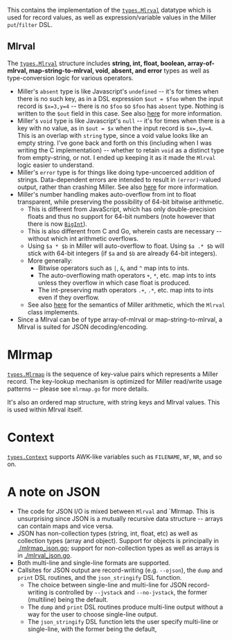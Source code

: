 This contains the implementation of the [`types.Mlrval`](./mlrval.go) datatype which is used for record values, as well as expression/variable values in the Miller `put`/`filter` DSL.

## Mlrval

The [`types.Mlrval`](./mlrval.go) structure includes **string, int, float, boolean, array-of-mlrval, map-string-to-mlrval, void, absent, and error** types as well as type-conversion logic for various operators.

* Miller's `absent` type is like Javascript's `undefined` -- it's for times when there is no such key, as in a DSL expression `$out = $foo` when the input record is `$x=3,y=4` -- there is no `$foo` so `$foo` has `absent` type. Nothing is written to the `$out` field in this case. See also [here](http://johnkerl.org/miller/doc/reference.html#Null_data:_empty_and_absent) for more information.
* Miller's `void` type is like Javascript's `null` -- it's for times when there is a key with no value, as in `$out = $x` when the input record is `$x=,$y=4`. This is an overlap with `string` type, since a void value looks like an empty string. I've gone back and forth on this (including when I was writing the C implementation) -- whether to retain `void` as a distinct type from empty-string, or not. I ended up keeping it as it made the `Mlrval` logic easier to understand.
* Miller's `error` type is for things like doing type-uncoerced addition of strings. Data-dependent errors are intended to result in `(error)`-valued output, rather than crashing Miller. See also [here](http://johnkerl.org/miller/doc/reference.html#Data_types) for more information.
* Miller's number handling makes auto-overflow from int to float transparent, while preserving the possibility of 64-bit bitwise arithmetic.
  * This is different from JavaScript, which has only double-precision floats and thus no support for 64-bit numbers (note however that there is now [`BigInt`](https://developer.mozilla.org/en-US/docs/Web/JavaScript/Reference/Global_Objects/BigInt)).
  * This is also different from C and Go, wherein casts are necessary -- without which int arithmetic overflows.
  * Using `$a * $b` in Miller will auto-overflow to float. Using `$a .* $b` will stick with 64-bit integers (if `$a` and `$b` are already 64-bit integers).
  * More generally:
    * Bitwise operators such as `|`, `&`, and `^` map ints to ints.
    * The auto-overflowing math operators `+`, `*`, etc. map ints to ints unless they overflow in which case float is produced.
    * The int-preserving math operators `.+`, `.*`, etc. map ints to ints even if they overflow.
  * See also [here](http://johnkerl.org/miller/doc/reference.html#Arithmetic) for the semantics of Miller arithmetic, which the `Mlrval` class implements.
* Since a Mlrval can be of type array-of-mlrval or map-string-to-mlrval, a Mlrval is suited for JSON decoding/encoding.

# Mlrmap

[`types.Mlrmap`](./mlrmap.go) is the sequence of key-value pairs which represents a Miller record. The key-lookup mechanism is optimized for Miller read/write usage patterns -- please see `mlrmap.go` for more details.

It's also an ordered map structure, with string keys and Mlrval values. This is used within Mlrval itself.

# Context

[`types.Context`](./context.go) supports AWK-like variables such as `FILENAME`, `NF`, `NR`, and so on.

# A note on JSON

* The code for JSON I/O is mixed between `Mlrval` and `Mlrmap. This is unsurprising since JSON is a mutually recursive data structure -- arrays can contain maps and vice versa.
* JSON has non-collection types (string, int, float, etc) as well as collection types (array and object).  Support for objects is principally in [./mlrmap_json.go](mlrmap_json.go); support for non-collection types as well as arrays is in [./mlrval_json.go](mlrval_json.go).
* Both multi-line and single-line formats are supported.
* Callsites for JSON output are record-writing (e.g. `--ojson`), the `dump` and `print` DSL routines, and the `json_stringify` DSL function.
  * The choice between single-line and multi-line for JSON record-writing is controlled by `--jvstack` and `--no-jvstack`, the former (multiline) being the default.
  * The `dump` and `print` DSL routines produce multi-line output without a way for the user to choose single-line output.
  * The `json_stringify` DSL function lets the user specify multi-line or single-line, with the former being the default,
